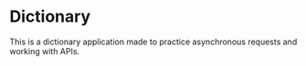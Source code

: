 # Dictionary

This is a dictionary application made to practice asynchronous requests and working with APIs.
